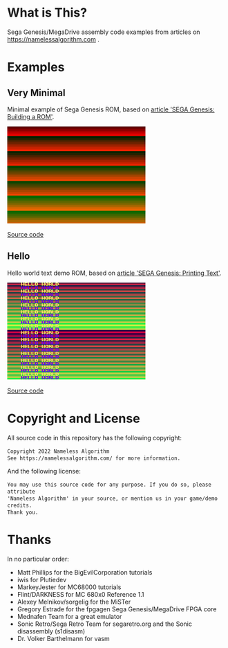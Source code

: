 # What is This?
Sega Genesis/MegaDrive assembly code examples from articles on https://namelessalgorithm.com .

# Examples
## Very Minimal
Minimal example of Sega Genesis ROM, based on [article 'SEGA Genesis: Building a ROM'](https://namelessalgorithm.com/genesis/blog/genesis/).

![Very Minimal Screenshot](screenshots/very_minimal.png)

[Source code](src/very_minimal/very_minimal.asm)


## Hello
Hello world text demo ROM, based on [article 'SEGA Genesis: Printing Text'](https://namelessalgorithm.com/genesis/blog/text/).

![Hello Screenshot](screenshots/hello.png)

[Source code](src/hello_world/hello.asm)

# Copyright and License
All source code in this repository has the following copyright:
```
Copyright 2022 Nameless Algorithm
See https://namelessalgorithm.com/ for more information.
```
And the following license:
```
You may use this source code for any purpose. If you do so, please attribute
'Nameless Algorithm' in your source, or mention us in your game/demo credits.
Thank you.
```
# Thanks
In no particular order:
- Matt Phillips for the BigEvilCorporation tutorials
- iwis for Plutiedev
- MarkeyJester for MC68000 tutorials
- Flint/DARKNESS for MC 680x0 Reference 1.1
- Alexey Melnikov/sorgelig for the MiSTer
- Gregory Estrade for the fpgagen Sega Genesis/MegaDrive FPGA core
- Mednafen Team for a great emulator
- Sonic Retro/Sega Retro Team for segaretro.org and the Sonic disassembly (s1disasm)
- Dr. Volker Barthelmann for vasm
